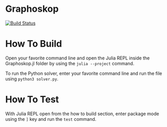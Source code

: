 # Graphoskop

[![Build Status](https://github.com/adelasm/Graphoskop.jl/actions/workflows/CI.yml/badge.svg?branch=main)](https://github.com/adelasm/Graphoskop.jl/actions/workflows/CI.yml?query=branch%3Amain)

# How To Build

Open your favorite command line and open the Julia REPL inside the Graphoskop.jl folder by using the ```julia --project``` command.

To run the Python solver, enter your favorite command line and run the file using ```python3 solver.py```.

# How To Test

With Julia REPL open from the how to build section, enter package mode using the ```]``` key and run the ```test``` command.